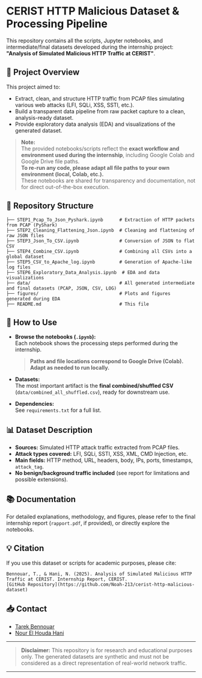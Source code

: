 # CERIST HTTP Malicious Dataset & Processing Pipeline

This repository contains all the scripts, Jupyter notebooks, and intermediate/final datasets developed during the internship project: **"Analysis of Simulated Malicious HTTP Traffic at CERIST"**.

## 📄 Project Overview

This project aimed to:

* Extract, clean, and structure HTTP traffic from PCAP files simulating various web attacks (LFI, SQLi, XSS, SSTI, etc.).
* Build a transparent data pipeline from raw packet capture to a clean, analysis-ready dataset.
* Provide exploratory data analysis (EDA) and visualizations of the generated dataset.

> **Note:**  
> The provided notebooks/scripts reflect the **exact workflow and environment used during the internship**, including Google Colab and Google Drive file paths.  
> **To re-run any code, please adapt all file paths to your own environment (local, Colab, etc.).**  
> These notebooks are shared for transparency and documentation, not for direct out-of-the-box execution.

## 📁 Repository Structure

```
├── STEP1_Pcap_To_Json_Pyshark.ipynb      # Extraction of HTTP packets from PCAP (PyShark)
├── STEP2_Cleaning_Flattening_Json.ipynb  # Cleaning and flattening of raw JSON files
├── STEP3_Json_To_CSV.ipynb               # Conversion of JSON to flat CSV
├── STEP4_Combine_CSV.ipynb               # Combining all CSVs into a global dataset
├── STEP5_CSV_to_Apache_log.ipynb         # Generation of Apache-like log files
├── STEP6_Exploratory_Data_Analysis.ipynb  # EDA and data visualizations
├── data/                                 # All generated intermediate and final datasets (PCAP, JSON, CSV, LOG)
├── figures/                              # Plots and figures generated during EDA
├── README.md                             # This file
```


## 🚀 How to Use

- **Browse the notebooks (`.ipynb`):**  
  Each notebook shows the processing steps performed during the internship.  
  > **Paths and file locations correspond to Google Drive (Colab). Adapt as needed to run locally.**

- **Datasets:**  
  The most important artifact is the **final combined/shuffled CSV** (`data/combined_all_shuffled.csv`), ready for downstream use.

- **Dependencies:**   
  See `requirements.txt` for a full list.

## 📊 Dataset Description

* **Sources:** Simulated HTTP attack traffic extracted from PCAP files.
* **Attack types covered:** LFI, SQLi, SSTI, XSS, XML, CMD Injection, etc.
* **Main fields:** HTTP method, URL, headers, body, IPs, ports, timestamps, `attack_tag`.
* **No benign/background traffic included** (see report for limitations and possible extensions).

## 📚 Documentation

For detailed explanations, methodology, and figures, please refer to the final internship report (`rapport.pdf`, if provided), or directly explore the notebooks.

## 💡 Citation

If you use this dataset or scripts for academic purposes, please cite:

```
Bennouar, T., & Hani, N. (2025). Analysis of Simulated Malicious HTTP Traffic at CERIST. Internship Report, CERIST.
[GitHub Repository](https://github.com/Noah-213/cerist-http-malicious-dataset)
```

## 📥 Contact

* [Tarek Bennouar](mailto:tarek.tb.pro@gmail.com)
* [Nour El Houda Hani](mailto:nourelhoudahani2002@gmail.com)

---

> **Disclaimer:** This repository is for research and educational purposes only. The generated datasets are synthetic and must not be considered as a direct representation of real-world network traffic.

---
